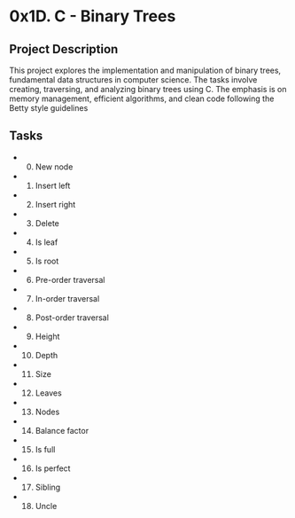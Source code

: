 # 0x1D. C - Binary Trees

## Project Description
This project explores the implementation and manipulation of binary trees, fundamental data structures in computer science. The tasks involve creating, traversing, and analyzing binary trees using C. The emphasis is on memory management, efficient algorithms, and clean code following the Betty style guidelines


## Tasks
- 0. New node
- 1. Insert left
- 2. Insert right
- 3. Delete
- 4. Is leaf
- 5. Is root
- 6. Pre-order traversal
- 7. In-order traversal
- 8. Post-order traversal
- 9. Height
- 10. Depth
- 11. Size
- 12. Leaves
- 13. Nodes
- 14. Balance factor
- 15. Is full
- 16. Is perfect
- 17. Sibling
- 18. Uncle
